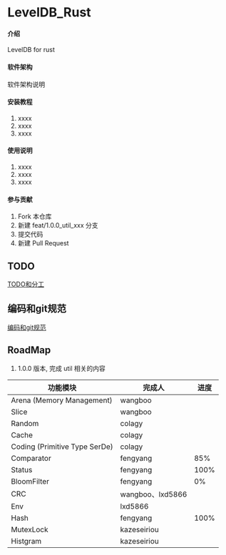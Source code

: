 # LevelDB_Rust

#### 介绍
LevelDB for rust

#### 软件架构
软件架构说明


#### 安装教程

1.  xxxx
2.  xxxx
3.  xxxx

#### 使用说明

1.  xxxx
2.  xxxx
3.  xxxx

#### 参与贡献

1.  Fork 本仓库
2.  新建 feat/1.0.0_util_xxx 分支
3.  提交代码
4.  新建 Pull Request


## TODO
[TODO和分工](doc/TODOList.md)

## 编码和git规范
[编码和git规范](doc/CodeStyle.md)

## RoadMap
1. 1.0.0 版本, 完成 util 相关的内容


| 功能模块                          | 完成人             | 进度   |
|-------------------------------|-----------------|------|
| Arena (Memory Management)     | wangboo         |      |
| Slice                         | wangboo         |      |
| Random                        | colagy          |      |
| Cache                         | colagy          |      |
| Coding (Primitive Type SerDe) | colagy          |      |
| Comparator                    | fengyang        | 85%  |
| Status                        | fengyang        | 100% |
| BloomFilter                   | fengyang        | 0%   |
| CRC                           | wangboo、lxd5866 |      |
| Env                           | lxd5866         |      |
| Hash                          | fengyang         | 100%  |
| MutexLock                     | kazeseiriou     |      |
| Histgram                      | kazeseiriou     |      |